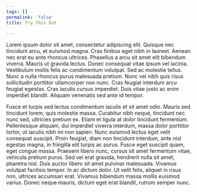 ```yaml
---
tags: []
permalink: 'false'
title: Try This Out

---
```


Lorem ipsum dolor sit amet, consectetur adipiscing elit. Quisque nec tincidunt arcu, et euismod magna. Cras finibus eget nibh in laoreet. Aenean nec erat eu ante rhoncus ultrices. Phasellus a arcu sit amet elit bibendum viverra. Mauris ut gravida lectus. Donec consequat vitae ipsum vel lacinia. Vestibulum mollis felis ac condimentum volutpat. Sed ac molestie tellus. Nunc a nulla rhoncus purus malesuada pretium. Nunc vel nibh quis risus sollicitudin porttitor ullamcorper non nunc. Cras feugiat interdum arcu feugiat egestas. Cras iaculis cursus imperdiet. Duis vitae justo ac enim imperdiet blandit. Aliquam venenatis sed ante id tempor.

Fusce et turpis sed lectus condimentum iaculis et sit amet odio. Mauris sed tincidunt lorem, quis molestie massa. Curabitur nibh neque, tincidunt nec nunc sed, ultricies pretium ex. Etiam et ligula at dolor tincidunt fermentum. Pellentesque aliquam, dui imperdiet viverra interdum, massa dolor porttitor tortor, ut iaculis nibh mi non sapien. Nunc euismod lectus eget velit consequat suscipit. Proin feugiat, diam non tincidunt interdum, ante nisl egestas magna, in fringilla elit turpis ac purus. Fusce eget suscipit quam, eget congue massa. Praesent libero nunc, cursus sit amet fermentum vitae, vehicula pretium purus. Sed vel erat gravida, hendrerit nulla sit amet, pharetra nisl. Duis auctor libero sit amet pulvinar malesuada. Vivamus volutpat facilisis tempor. In ac dictum dolor. Ut velit felis, aliquet in risus non, ultrices accumsan erat. Vivamus bibendum massa mollis euismod varius. Donec neque mauris, dictum eget erat blandit, rutrum semper nunc.
